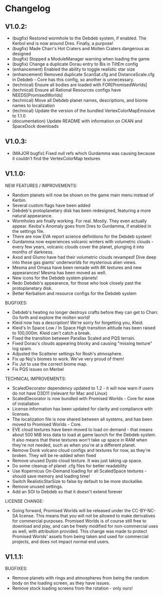 # Changelog
## V1.0.2:
- (bugfix) Restored wormhole to the Debdeb system, if enabled. The Kerbol end is now around Dres. Finally, a purpose!
- (bugfix) Made Charr's Hot Craters and Molten Craters dangerous as designed
- (bugfix) Stopped a ModuleManager warning when loading the game
- (bugfix) Change a duplicate Dorau entry to Bis in TiltEm config
- (enhancement) Enabled the ability to toggle realistic star size
- (enhancement) Removed duplicate ScanSat.cfg and DistanceScale.cfg in Debdeb - Core has this config, so another is unnecessary.
- (technical) Ensure all bodies are loaded with FOR[PromisedWorlds]
- (technical) Ensure all Rational Resources configs have NEEDS[PromisedWorlds]
- (technical) Move all Debdeb planet names, descriptions, and biome names to localization
- (technical) Update the version of the bundled VertexColorMapEmissive to 1.1.0
- (documentation) Update README with information on CKAN and SpaceDock downloads

## V1.0.3:
- (MAJOR bugfix) Fixed null refs which Gurdamma was causing because it couldn't find the VertexColorMap textures

## V1.1.0:
NEW FEATURES / IMPROVEMENTS:
- Random planets will now be shown on the game main menu instead of Kerbin.
- Several custom flags have been added
- Debdeb's protoplanetary disk has been redesigned, featuring a more natural appearance.
- Wormholes are finally working. For real. Mostly. They even actually appear. Kevba's Anomaly goes from Dres to Gurdamma, if enabled in the settings file.
- There are now EVA report science definitions for the Debdeb system!
- Gurdamma now experiences volcanic winters with volumetric clouds - every few years, volcanic clouds cover the planet, plunging it into months of darkness.
- Axod and Glumo have had their volumetric clouds revamped! Dive deep into these gas giants' underworlds for mysterious alien views.
- Mesma and Omasa have been remade with 8K textures and new appearances! Mesma has been moved as well.
- New icons for the Debdeb system planets!
- Redo Debdeb's appearance, for those who look closely past the protoplanetary disk.
- Better Kerbalism and resource configs for the Debdeb system

BUGFIXES:
- Debdeb's heating no longer destroys crafts before they can get to Charr. Go forth and explore the molten world!
- Kleid now has a description! We're sorry for forgetting you, Kleid.
- Kleid's In Space Low / In Space High transition altitude has been raised to 100,000m. Kleid can't catch a break.
- Fixed the transition between Parallax Scaled and PQS terrain.
- Fixed Dorau's clouds appearing blocky and causing "missing texture" log spam.
- Adjusted the Scatterer settings for Rosh's atmosphere.
- Fix up Noj's biomes to work. We've very proud of them!
- Fix Jut to use the correct biome map.
- Fix PQS issues on Merbel

TECHNICAL IMPROVEMENTS:
- ScaledDecorator dependency updated to 1.2 - it will now warn if users do not have D3D11 (relevant for Mac and Linux)
- ScaledDecorator is now bundled with Promised Worlds - Core for ease of installation
- License information has been updated for clarity and compliance with licenses.
- The localization file is now shared between all systems, and has been moved to Promised Worlds - Core.
- EVE cloud textures have been moved to load on demand - that means about 500 MiB less data to load at game launch for the Debdeb system. It also means that these textures won't take up space in RAM when they're not needed, such as when you're at a different planet.
- Remove Donk volcano cloud configs and textures for now, as they're broken. They will be re-added when fixed
- Remove unused Dysto cloud texture. It was just taking up space.
- Do some cleanup of planet .cfg files for better readability
- Use Kopernicus On-Demand loading for all ScaledSpace textures - should save memory and loading time!
- Switch RealisticStarSize to false by default to be more stockalike.
- Remove unused settings.
- Add an SOI to Debdeb so that it doesn't extend forever

LICENSE CHANGE:
- Going forward, Promised Worlds will be released under the CC-BY-NC-SA license. This means that you will not be allowed to make derivatives for commercial purposes. Promised Worlds is of course still free to download and play, and can be freely modified for non-commercial uses as well, with attribution provided. This change was made to protect Promised Worlds' assets from being taken and used for commercial projects, and does not impact normal end users. 

## V1.1.1:
BUGFIXES:
- Remove planets with rings and atmospheres from being the random body on the loading screen, as they have issues.
- Remove stock loading screens from the rotation - only ours!

